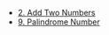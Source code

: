 - [2. Add Two Numbers](./Problems/AddTwoNumbers/README.md)
- [9. Palindrome Number](./Problems/PalindromeNumber/README.md)
